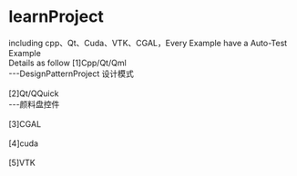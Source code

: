 # learnProject
including cpp、Qt、Cuda、VTK、CGAL，Every Example have a Auto-Test Example</br>
Details as follow
[1]Cpp/Qt/Qml</br>
---DesignPatternProject 设计模式</br>
</br>
[2]Qt/QQuick</br>
---颜料盘控件</br>
</br>
[3]CGAL </br>
</br>
[4]cuda </br>
</br>
[5]VTK </br>
</br>

